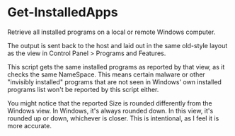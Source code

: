 # Get-InstalledApps
Retrieve all installed programs on a local or remote Windows computer.

The output is sent back to the host and laid out in the same old-style layout as the view in Control Panel > Programs and Features.

This script gets the same installed programs as reported by that view, as it checks the same NameSpace. This means certain malware or other "invisibly installed" programs that are not seen in Windows' own installed programs list won't be reported by this script either.

You might notice that the reported Size is rounded differently from the Windows view. In Windows, it's always rounded down. In this view, it's rounded up or down, whichever is closer. This is intentional, as I feel it is more accurate.
